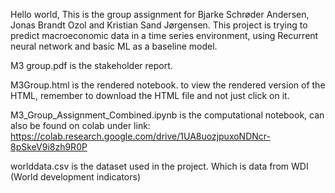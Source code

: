 Hello world,
This is the group assignment for Bjarke Schrøder Andersen, Jonas Brandt Ozol and Kristian Sand Jørgensen. 
This project is trying to predict macroeconomic data in a time series environment, using Recurrent neural network and basic ML as a baseline model.

M3 group.pdf is the stakeholder report. 

M3Group.html is the rendered notebook.
to view the rendered version of the HTML, remember to download the HTML file and not just click on it.

M3_Group_Assignment_Combined.ipynb is the computational notebook, can also be found on colab under link:
https://colab.research.google.com/drive/1UA8uozjpuxoNDNcr-8pSkeV9i8zh9R0P

worlddata.csv is the dataset used in the project. Which is data from WDI (World development indicators)

